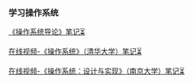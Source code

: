 ### 学习操作系统

[《操作系统导论》笔记⏳](notes/OSTEP/OSTEP.md)

[在线视频-《操作系统》（清华大学）笔记⏳](notes/操作系统/操作系统（清华大学）.md)

[在线视频-《操作系统：设计与实现》（南京大学）笔记⏳](notes/操作系统：设计与实现/操作系统：设计与实现.md)

